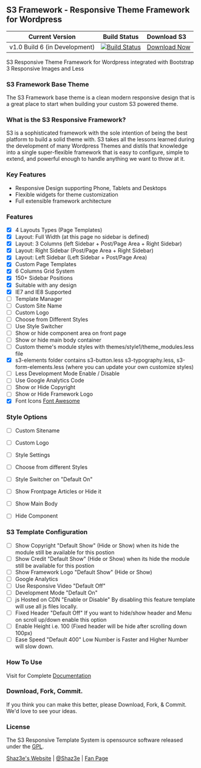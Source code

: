 ## S3 Framework - Responsive Theme Framework for Wordpress

| Current Version | Build Status  | Download S3 |
|:---------------:|:-------------:|:------------|
|v1.0 Build 6 (in Development)|[![Build Status](https://travis-ci.org/Shaz3e/S3-Wordpress.svg)](https://travis-ci.org/Shaz3e/S3-Wordpress)|[Download Now](http://shaz3e.com/downloads)|

S3 Responsive Theme Framework for Wordpress integrated with Bootstrap 3 Responsive Images and Less

### S3 Framework Base Theme
The S3 Framework base theme is a clean modern responsive design that is a great place to start when building your custom S3 powered theme.

### What is the S3 Responsive Framework?
S3 is a sophisticated framework with the sole intention of being the best platform to build a solid theme with. S3 takes all the lessons learned during the development of many Wordpress Themes and distils that knowledge into a single super-flexible framework that is easy to configure, simple to extend, and powerful enough to handle anything we want to throw at it.

### Key Features
 - Responsive Design supporting Phone, Tablets and Desktops
 - Flexible widgets for theme customization
 - Full extensible framework architecture

### Features
 - [x] 4 Layouts Types (Page Templates)
 - [x] Layout: Full Width (at this page no sidebar is defined)
 - [x] Layout: 3 Columns (left Sidebar + Post/Page Area + Right Sidebar)
 - [x] Layout: Right Sidebar (Post/Page Area + Right Sidebar)
 - [x] Layout: Left Sidebar (Left Sidebar + Post/Page Area)
 - [x] Custom Page Templates
 - [x] 6 Columns Grid System
 - [x] 150+ Sidebar Positions
 - [x] Suitable with any design
 - [x] IE7 and IE8 Supported
 - [ ] Template Manager
 - [ ] Custom Site Name
 - [ ] Custom Logo
 - [ ] Choose from Different Styles
 - [ ] Use Style Switcher
 - [ ] Show or hide component area on front page
 - [ ] Show or hide main body container
 - [ ] Custom theme's module styles with themes/style1/theme_modules.less file
 - [x] s3-elements folder contains s3-button.less s3-typography.less, s3-form-elements.less (where you can update your own customize styles)
 - [ ] Less Development Mode Enable / Disable
 - [ ] Use Google Analytics Code
 - [ ] Show or Hide Copyright
 - [ ] Show or Hide Framework Logo
 - [x] Font Icons [Font Awesome](http://fortawesome.github.io/Font-Awesome/)
 
### Style Options

 - [ ] Custom Sitename
 - [ ] Custom Logo
 - [ ] Style Settings
 - [ ] Choose from different Styles
 - [ ] Style Switcher on "Default On"
 - [ ] Show Frontpage Articles or Hide it
 - [ ] Show Main Body
 - [ ] Hide Component


### S3 Template Configuration

- [ ] Show Copyright "Default Show" (Hide or Show) when its hide the module still be available for this postion
- [ ] Show Credit "Default Show" (Hide or Show) when its hide the module still be available for this postion 
- [ ] Show Framework Logo "Default Show" (Hide or Show)
- [ ] Google Analytics
- [ ] Use Responsive Video "Default Off"
- [ ] Development Mode "Default On"
- [ ] js Hosted on CDN "Enable or Disable" By disabling this feature template will use all js files locally.
- [ ] Fixed Header "Default Off" If you want to hide/show header and Menu on scroll up/down enable this option
- [ ] Enable Height i.e. 100 (Fixed header will be hide after scrolling down 100px)
- [ ] Ease Speed "Default 400" Low Number is Faster and Higher Number will slow down.

### How To Use
Visit for Complete [Documentation](http://shaz3e.com/documantation/s3-wordpress)
 
### Download, Fork, Commit.
If you think you can make this better, please Download, Fork, & Commit. We'd love to see your ideas.
 
### License

The S3 Responsive Template System is opensource software released under the [GPL](http://www.gnu.org/licenses/gpl-2.0.txt).

[Shaz3e's Website](http://www.shaz3e.com) | [@Shaz3e](https://www.twitter.com/Shaz3e) | [Fan Page](https://www.facebook.com/Shaz3e)
